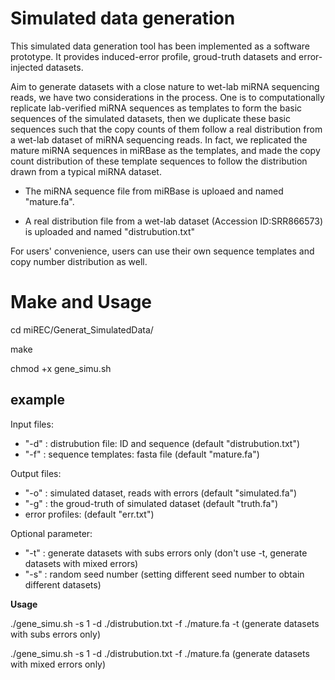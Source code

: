 # Simulated data generation

This simulated data generation tool has been implemented as a software prototype. It provides induced-error profile, groud-truth datasets and  error-injected datasets.

Aim to generate datasets with a close nature to wet-lab miRNA sequencing reads, we have two considerations in the process. One is to computationally replicate lab-verified miRNA sequences as templates to form the basic sequences of the simulated datasets, then we duplicate these basic sequences such that the copy counts of them follow a real distribution from a wet-lab dataset of miRNA sequencing reads. In fact, we replicated the mature miRNA sequences in miRBase as the templates, and made the copy count distribution of these template sequences to follow the distribution drawn from a typical miRNA dataset.

- The miRNA sequence file from miRBase is uploaed and named "mature.fa".

- A real distribution file from a wet-lab dataset (Accession ID:SRR866573) is uploaded and named "distrubution.txt"

For users' convenience, users can use their own sequence templates and copy number distribution as well.

# Make and Usage

cd miREC/Generat_SimulatedData/

make

chmod +x gene_simu.sh


## example

Input files: 

- "-d" : distrubution file: ID and sequence (default "distrubution.txt")
- "-f" : sequence templates: fasta file (default "mature.fa")

Output files:

-  "-o" : simulated dataset, reads with errors (default "simulated.fa")
-  "-g" : the groud-truth of simulated dataset  (default "truth.fa")
- error profiles: (default "err.txt")

Optional parameter:

- "-t" : generate datasets with subs errors only (don't use -t, generate datasets with mixed errors)
- "-s" : random seed number (setting different seed number to obtain different datasets)

**Usage**

./gene_simu.sh -s 1 -d ./distrubution.txt -f ./mature.fa -t (generate datasets with subs errors only)

./gene_simu.sh -s 1 -d ./distrubution.txt -f ./mature.fa (generate datasets with mixed errors only)




